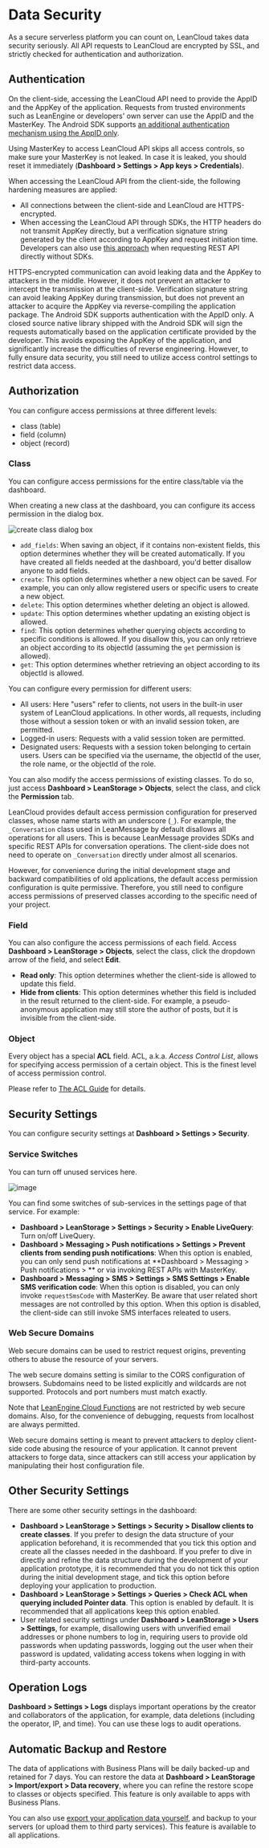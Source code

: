 # Data Security

As a secure serverless platform you can count on, LeanCloud takes data security seriously.
All API requests to LeanCloud are encrypted by SSL,
and strictly checked for authentication and authorization.

## Authentication

On the client-side, accessing the LeanCloud API need to provide the AppID and the AppKey of the application.
Requests from trusted environments such as LeanEngine or developers' own server can use the AppID and the MasterKey.
The Android SDK supports [an additional authentication mechanism using the AppID only](sdk_setup_android_securely.html).

Using MasterKey to access LeanCloud API skips all access controls, so make sure your MasterKey is not leaked.
In case it is leaked, you should reset it immediately (**Dashboard > Settings > App keys > Credentials**).

When accessing the LeanCloud API from the client-side, the following hardening measures are applied: 

- All connections between the client-side and LeanCloud are HTTPS-encrypted.
- When accessing the LeanCloud API through SDKs, the HTTP headers do not transmit AppKey directly, but a verification signature string generated by the client according to AppKey and request initiation time. Developers can also use [this approach](rest_api.html#x-lc-sign) when requesting REST API directly without SDKs.

HTTPS-encrypted communication can avoid leaking data and the AppKey to attackers in the middle.
However, it does not prevent an attacker to intercept the transmission at the client-side.
Verification signature string can avoid leaking AppKey during transmission,
but does not prevent an attacker to acquire the AppKey via reverse-compiling the application package.
The Android SDK supports authentication with the AppID only.
A closed source native library shipped with the Android SDK will sign the requests automatically based on the application certificate provided by the developer.
This avoids exposing the AppKey of the application, and significantly increase the difficulties of reverse engineering.
However, to fully ensure data security, you still need to utilize access control settings to restrict data access.

## Authorization

You can configure access permissions at three different levels:

- class (table)
- field (column)
- object (record)

### Class

You can configure access permissions for the entire class/table via the dashboard.

When creating a new class at the dashboard, you can configure its access permission in the dialog box.

![create class dialog box](images/security/acl_template.png)

- `add_fields`: When saving an object, if it contains non-existent fields, this option determines whether they will be created automatically. If you have created all fields needed at the dashboard, you'd better disallow anyone to add fields.
- `create`: This option determines whether a new object can be saved. For example, you can only allow registered users or specific users to create a new object.
- `delete`: This option determines whether deleting an object is allowed.
- `update`: This option determines whether updating an existing object is allowed.
- `find`: This option determines whether querying objects according to specific conditions is allowed. If you disallow this, you can only retrieve an object according to its objectId (assuming the `get` permission is allowed).
- `get`: This option determines whether retrieving an object according to its objectId is allowed.

You can configure every permission for different users:

- All users: Here "users" refer to clients, not users in the built-in user system of LeanCloud applications. In other words, all requests, including those without a session token or with an invalid session token, are permitted.
- Logged-in users: Requests with a valid session token are permitted.
- Designated users: Requests with a session token belonging to certain users. Users can be specified via the username, the objectId of the user, the role name, or the objectId of the role.

You can also modify the access permissions of existing classes.
To do so, just access **Dashboard > LeanStorage > Objects**, select the class, and click the **Permission** tab.

LeanCloud provides default access permission configuration for preserved classes, whose name starts with an underscore (`_`).
For example, the `_Conversation` class used in LeanMessage by default disallows all operations for all users.
This is because LeanMessage provides SDKs and specific REST APIs for conversation operations.
The client-side does not need to operate on `_Conversation` directly under almost all scenarios.

However, for convenience during the initial development stage and backward compatibilities of old applications, the default access permission configuration is quite permissive.
Therefore, you still need to configure access permissions of preserved classes according to the specific need of your project.

### Field

You can also configure the access permissions of each field.
Access **Dashboard > LeanStorage > Objects**, select the class, click the dropdown arrow of the field, and select **Edit**.

- **Read only**: This option determines whether the client-side is allowed to update this field.
- **Hide from clients**: This option determines whether this field is included in the result returned to the client-side. For example, a pseudo-anonymous application may still store the author of posts, but it is invisible from the client-side.

### Object

Every object has a special **ACL** field.
ACL, a.k.a. *Access Control List*, allows for specifying access permission of a certain object.
This is the finest level of access permission control.

Please refer to [The ACL Guide](acl-guide.html) for details.

## Security Settings

You can configure security settings at **Dashboard > Settings > Security**.

### Service Switches

You can turn off unused services here.

![image](images/security/service-switch.png)

You can find some switches of sub-services in the settings page of that service.
For example:

- **Dashboard > LeanStorage > Settings > Security > Enable LiveQuery**: Turn on/off LiveQuery.
- **Dashboard > Messaging > Push notifications > Settings > Prevent clients from sending push notifications**: When this option is enabled, you can only send push notifications at **Dashboard > Messaging > Push notifications > ** or via invoking REST APIs with MasterKey. 
- **Dashboard > Messaging > SMS > Settings > SMS Settings > Enable SMS verification code**: When this option is disabled, you can only invoke `requestSmsCode` with MasterKey. Be aware that user related short messages are not controlled by this option. When this option is disabled, the client-side can still invoke SMS interfaces releated to users.

### Web Secure Domains

Web secure domains can be used to restrict request origins,
preventing others to abuse the resource of your servers.

The web secure domains setting is similar to the CORS configuration of browsers.
Subdomains need to be listed explicitly and wildcards are not supported.
Protocols and port numbers must match exactly.

Note that [LeanEngine Cloud Functions](leanengine_cloudfunction_guide-node.html) are not restricted by web secure domains.
Also, for the convenience of debugging, requests from localhost are always permitted.

Web secure domains setting is meant to prevent attackers to deploy client-side code abusing the resource of your application.
It cannot prevent attackers to forge data, since attackers can still access your application by manipulating their host configuration file.

## Other Security Settings

There are some other security settings in the dashboard:

- **Dashboard > LeanStorage > Settings > Security > Disallow clients to create classes**. If you prefer to design the data structure of your application beforehand, it is recommended that you tick this option and create all the classes needed in the dashboard. If you prefer to dive in directly and refine the data structure during the development of your application prototype, it is recommended that you do not tick this option during the initial development stage, and tick this option before deploying your application to production.
- **Dashboard > LeanStorage > Settings > Queries > Check ACL when querying included Pointer data**. This option is enabled by default. It is recommended that all applications keep this option enabled.
- User related security settings under **Dashboard > LeanStorage > Users > Settings**, for example, disallowing users with unverified email addresses or phone numbers to log in, requiring users to provide old passwords when updating passwords, logging out the user when their password is updated, validating access tokens when logging in with third-party accounts.

## Operation Logs

**Dashboard > Settings > Logs** displays important operations by the creator and collaborators of the application,
for example, data deletions (including the operator, IP, and time).
You can use these logs to audit operations.

## Automatic Backup and Restore

The data of applications with Business Plans will be daily backed-up and retained for 7 days.
You can restore the data at **Dashboard > LeanStorage > Import/export > Data recovery**,
where you can refine the restore scope to classes or objects specified.
This feature is only available to apps with Business Plans.

You can also use [export your application data yourself](rest_api.html#exporting-your-data), and backup to your servers (or upload them to third party services).
This feature is available to all applications.